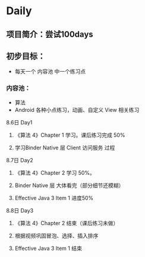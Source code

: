 # Daily
## 项目简介：尝试100days

## 初步目标：

- 每天一个 内容池 中一个练习点

### 内容池：
- 算法
- Android 各种小点练习，动画、自定义 View 相关练习


8.6日 Day1
1. 《算法 4》Chapter 1 学习。课后练习完成 50%
 
2. 学习Binder Native 层 Client 访问服务 过程

8.7日 Day2
1. 《算法 4》Chapter 2 学习 50%。

2. Binder Native 层 大体看完（部分细节还模糊）

3. Effective Java 3 Item 1 进度50%

8.8日 Day3
1. 《算法 4》Chapter 2 结束（课后练习未做）

2. 根据视频巩固冒泡、选择、插入排序

3. Effective Java 3 Item 1 结束
